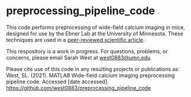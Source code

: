 # preprocessing_pipeline_code

This code performs preprocessing of wide-field calcium imaging in mice, designed for use by the Ebner Lab at the University of Minnesota. These techniques are used in a [peer-reviewed scientific article](https://doi.org/10.1093/cercor/bhab373). 

This respository is a work in progress. For questions, problems, or concerns, please email Sarah West at [west0883@umn.edu](west0883@umn.edu).

Please cite use of this code in any resulting projects or publications as: <br>
West, SL. (2021). MATLAB Wide-field calcium imaging preprocessing pipeline code. Accessed [date accessed]. https://github.com/west0883/preprocessing_pipeline_code
